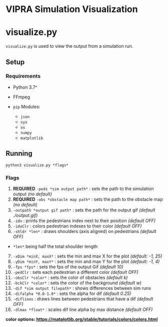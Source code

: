 
# VIPRA Simulation Visualization

# visualize.py

`visualize.py` is used to view the output from a simulation run.

## Setup

### Requirements

- Python 3.7^

- FFmpeg

- `pip` Modules:
  - `json`
  - `sys`
  - `os`
  - `numpy`
  - `matplotlib`


## Running

`python3 visualize.py *flags*`

### Flags

1. **REQUIRED** `-peds *sim output path*` : sets the path to the simulation output *(no default)*
2. **REQUIRED** `-obs *obstacle map path*` : sets the path to the obstacle map *(no default)*
3. `-outpath *output gif path*` : sets the path for the output gif *(default ./output.gif)*
4. `-idx` : prints the pedestrians index next to their position *(default OFF)*
5. `-idxClr` : colors pedestrian indexes to their color *(default OFF)*
6. `-shldr *len*` : draws shoulders (axis aligned) on pedestrians *(default OFF)*
- `*len*` being half the total shoulder length
7. `-xDim *minX, maxX*` : sets the min and max X for the plot *(default: -1, 25)*
8. `-yDim *minY, maxY*` : sets the min and max Y for the plot *(default: -1, 4)*
9. `-fps *fps*` : sets the fps of the output Gif *(default 10)*
10. `-pedClr` : sets each pedestrian a different color *(default OFF)*
11. `-obsClr *color*` : sets the color of obstacles *(default k)*
12. `-bckClr *color*` : sets the color of the background *(default w)*
13. `-dif *sim output filepath*` : shows differences between sim runs
14. `-difalpha *0.0-1.0*` : sets the alpha for dif *(default 0.25)*
15. `-diflines` : draws lines between pedestrians that have a dif *(default OFF)*
16. `-dlmax *float*` : scales dif line alpha by max distance *(default OFF)*

**color options: https://matplotlib.org/stable/tutorials/colors/colors.html**